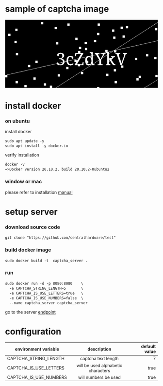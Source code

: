 # sample of captcha image

![img.png](img.png)

# install docker

### on ubuntu

install docker

```shell
sudo apt update -y
sudo apt install -y docker.io
```

verify installation

```shell
docker -v
=>Docker version 20.10.2, build 20.10.2-0ubuntu2
```

### window or mac

please refer to installation [manual](https://docs.docker.com/get-docker/) 

# setup server 

### download source code

```shell
git clone "https://github.com/centralhardware/test"
```

### build docker image

```shell
sudo docker build -t  captcha_server .
```

### run
```shell
sudo docker run -d -p 8080:8080    \
  -e CAPTCHA_STRING_LENGTH=5       \
  -e CAPTCHA_IS_USE_LETTERS=true   \ 
  -e CAPTCHA_IS_USE_NUMBERS=false  \ 
  --name captcha_server captcha_server
```


go to the server [endpoint](http://localhost:8080/get-captcha)

# configuration 

| environment variable    | description                                         | default value  |
| ----------------------- |:---------------------------------------------------:| --------------:|
| CAPTCHA_STRING_LENGTH   | captcha text length                                 | 7              |
| CAPTCHA_IS_USE_LETTERS  | will be used alphabetic characters                  | true           |
| CAPTCHA_IS_USE_NUMBERS  | will numbers be used                                | true           |
